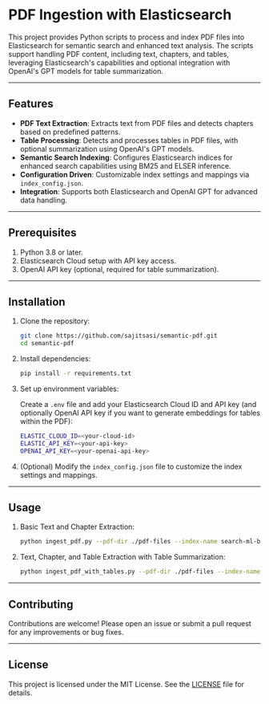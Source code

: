 # PDF Ingestion with Elasticsearch

This project provides Python scripts to process and index PDF files into Elasticsearch for semantic search and enhanced text analysis. The scripts support handling PDF content, including text, chapters, and tables, leveraging Elasticsearch's capabilities and optional integration with OpenAI's GPT models for table summarization.

---

## Features

- **PDF Text Extraction**: Extracts text from PDF files and detects chapters based on predefined patterns.
- **Table Processing**: Detects and processes tables in PDF files, with optional summarization using OpenAI's GPT models.
- **Semantic Search Indexing**: Configures Elasticsearch indices for enhanced search capabilities using BM25 and ELSER inference.
- **Configuration Driven**: Customizable index settings and mappings via `index_config.json`.
- **Integration**: Supports both Elasticsearch and OpenAI GPT for advanced data handling.

---

## Prerequisites

1. Python 3.8 or later.
2. Elasticsearch Cloud setup with API key access.
3. OpenAI API key (optional, required for table summarization).

---

## Installation

1. Clone the repository:

   ```bash
   git clone https://github.com/sajitsasi/semantic-pdf.git
   cd semantic-pdf
   ```

2. Install dependencies:

   ```bash
   pip install -r requirements.txt
   ```

3. Set up environment variables:

   Create a `.env` file and add your Elasticsearch Cloud ID and API key (and optionally OpenAI API key if you want to generate embeddings for tables within the PDF):

   ```bash
   ELASTIC_CLOUD_ID=<your-cloud-id>
   ELASTIC_API_KEY=<your-api-key>
   OPENAI_API_KEY=<your-openai-api-key>
   ```

4. (Optional) Modify the `index_config.json` file to customize the index settings and mappings.

---

## Usage

1. Basic Text and Chapter Extraction:

   ```bash
   python ingest_pdf.py --pdf-dir ./pdf-files --index-name search-ml-book --index-config index_config.json
   ```

2. Text, Chapter, and Table Extraction with Table Summarization:

   ```bash
   python ingest_pdf_with_tables.py --pdf-dir ./pdf-files --index-name search-ml-book --index-config index_config.json
   ```

---

## Contributing

Contributions are welcome! Please open an issue or submit a pull request for any improvements or bug fixes.

---

## License

This project is licensed under the MIT License. See the [LICENSE](LICENSE) file for details.
